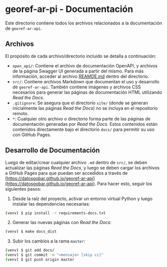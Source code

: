 # georef-ar-pi - Documentación

Este directorio contiene todos los archivos relacionados a la documentación de `georef-ar-api`.

## Archivos

El propósito de cada archivo/directorio incluido se detalla a continuación:
- `open_api/`:  Contiene el archivo de documentación OpenAPI, y archivos de la página Swagger UI generada a partir del mismo. Para más información, acceder al archivo [REAMDE.md](open_api/README.md) dentro del directorio.
- `src/`: Contiene archivos Markdown que documentan el uso y desarrollo de `georef-ar-api`. También contiene imágenes y archivos CSS necesarios para generar las páginas de documentación HTML utilizando *Read the Docs*.
- `.gitignore`: Se asegura que el directorio `site/` (donde se generan inicialmente las páginas *Read the Docs*) no se incluya en el repositorio remoto.
- `*`: Cualquier otro archivo o directorio forma parte de las páginas de documentación generadas por *Read the Docs*. Estos contenidos están contenidos directamente bajo el directorio `docs/` para permitir su uso con GitHub Pages.

## Desarrollo de Documentación

Luego de editar/crear cualquier archivo `.md` dentro de `src/`, se deben actualizar las páginas *Read the Docs*, y luego se deben cargar los archivos a GitHub Pages para que puedan ser accedidos a través de [https://datosgobar.github.io/georef-ar-api](https://datosgobar.github.io/georef-ar-api). Para hacer esto, seguir los siguientes pasos:

1. Desde la raíz del proyecto, activar un entorno virtual Python y luego instalar las dependencias necesarias:
```bash
(venv) $ pip install -r requirements-docs.txt
```

2. Generar las nuevas páginas con *Read the Docs*:
```bash
(venv) $ make docs_dist
```

3. Subir los cambios a la rama `master`:
```bash
(venv) $ git add docs/
(venv) $ git commit -m "<mensaje> [skip ci]"
(venv) $ git push origin master
```
